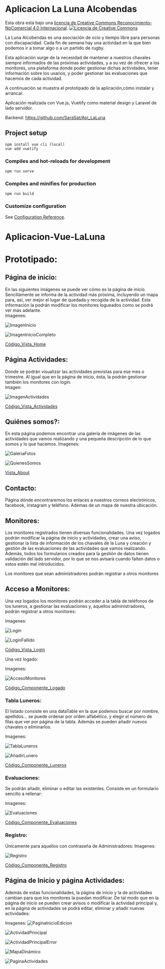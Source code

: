 # Aplicacion La Luna Alcobendas 
Esta obra está bajo una <a rel="license" href="http://creativecommons.org/licenses/by-nc/4.0/">
          licencia de Creative Commons Reconocimiento-NoComercial 4.0 Internacional</a>.
<a rel="license" href="http://creativecommons.org/licenses/by-nc/4.0/">
  <img alt="Licencia de Creative Commons" style="border-width:0" src="https://i.creativecommons.org/l/by-nc/4.0/88x31.png"/>
</a> 

La Luna Alcobendas es una asociación de ocio y tiempo libre para personas con discapacidad. Cada fin de semana hay una actividad en la que bien podemos ir a tomar algo o a un partido de rugby.

Esta aplicación surge de la necesidad de mantener a nuestros chavales siempre informados de las próximas actividades, y a su vez de ofrecer a los monitores, una plataforma donde poder gestionar dichas actividades, tener información sobre los usarios, 
y poder gestionar las evaluaciones que hacemos de cada actividad. 

A continuación se muestra el prototipado de la aplicación,cómo instalar y arrancar. 

Aplicación realizada con Vue.js, Vuetify como material design y Laravel de lado servidor. 

Backend: https://github.com/SaraSat/Api_LaLuna 

## Project setup
```
npm install vue cli (local)
vue add vuetify
```

### Compiles and hot-reloads for development
```
npm run serve
```

### Compiles and minifies for production
```
npm run build
```

### Customize configuration
See [Configuration Reference](https://cli.vuejs.org/config/).
# Aplicacion-Vue-LaLuna


# Prototipado: 

## Página de inicio: 

En las siguientes imágenes se puede ver cómo es la página de inicio. Sencillamente se informa de la actividad más próxima, 
incluyendo un mapa para, así, ver mejor el lugar de quedada y recogida de la actividad.
Esta información la podrán modificar los monitores logueados como se podrá ver más adelante.
<br>
Imagenes: 

![ImagenInicio](https://github.com/SaraSat/Aplicacion-Vue-LaLuna/tree/master/ImagesReadme/inicio1.PNG"PaginaInicio")

![ImagenInicioCompleto](https://github.com/SaraSat/Aplicacion-Vue-LaLuna/tree/master/ImagesReadme/inicioCompleto.PNG"PaginaInicio")

[Código_Vista_Home](https://github.com/SaraSat/Aplicacion-Vue-LaLuna/blob/master/src/views/Home.vue)<br>



## Página Actividades: 
Donde se podrán visualizar las actividades previstas para ese mes o trimestre. Al igual que en la página de inicio, ésta, la podrán gestionar también los monitores con login.
<br>
Imagen: 

![ImagenActividades](https://github.com/SaraSat/Aplicacion-Vue-LaLuna/tree/master/ImagesReadme/actividades.PNG"PaginaActividades")

[Código_Vista_Actividades](https://github.com/SaraSat/Aplicacion-Vue-LaLuna/blob/master/src/views/Actividades.vue)


## Quiénes somos?:

En esta página podemos encontrar una galería de imágenes de las actividades que vamos realizando y una pequeña descripción de lo que somos y lo que hacemos. 
Imagenes: 

![GaleriaFotos](https://github.com/SaraSat/Aplicacion-Vue-LaLuna/tree/master/ImagesReadme/Galeria.PNG"PaginaInicio")

![QuienesSomos](https://github.com/SaraSat/Aplicacion-Vue-LaLuna/tree/master/ImagesReadme/quienesSomos.PNG"PaginaInicio")

[Vista_About](https://github.com/SaraSat/Aplicacion-Vue-LaLuna/blob/master/src/views/About.vue)


## Contacto: 
Página dónde encontraremos los enlaces a nuestros correos electrónicos, facebook, instagram y teléfono. Ademas de un mapa de nuestra ubicación.

## Monitores: 

Los monitores registrados tienen diversas funcionalidades. Una vez logados podrán modificar la página de inicio y actividades, crear una aviso, gestionar la lista de información de los chavales de la Luna y creación y gestión de las evaluaciones de las actividades que vamos realizando. 
Además, todos los formularios creados para la gestión de datos tienen validación del lado servidor, por lo que se nos avisará cuando falten datos o estos estén mal introducidos. 

Los monitores que sean administradores podrán registrar a otros monitores


## Acceso a Monitores: 
Una vez logados los monitores podrán acceder a la tabla de teléfonos de los luneros, a gestionar las evaluaciones y, aquellos administradores, podrán registrar a otros monitores: 

Imagenes: 

![Login](https://github.com/SaraSat/Aplicacion-Vue-LaLuna/tree/master/ImagesReadme/acceso.PNG)

![LoginFallido](https://github.com/SaraSat/Aplicacion-Vue-LaLuna/tree/master/ImagesReadme/emailNoValido.PNG)

[Código_Vista_Login](https://github.com/SaraSat/Aplicacion-Vue-LaLuna/blob/master/src/views/Login.vue)


Una vez logado:

Imagenes: 

![AccesoMonitores](https://github.com/SaraSat/Aplicacion-Vue-LaLuna/tree/master/ImagesReadme/funcionalidades.PNG)

[Código_Componente_Logado](https://github.com/SaraSat/Aplicacion-Vue-LaLuna/blob/master/src/components/Logado.vue)


### Tabla Luneros: 

El listado consiste en una dataTable en la que podemos buscar por nombre, apellidos... se puede ordenar por orden alfabético, y elegir el número de filas que ver por página de la tabla. 
Además se pueden añadir nuevos chavales o eliminarlos. 

Imagenes: 

![TablaLuneros](https://github.com/SaraSat/Aplicacion-Vue-LaLuna/tree/master/ImagesReadme/tablaChavales.PNG)

![AñadirLunero](https://github.com/SaraSat/Aplicacion-Vue-LaLuna/tree/master/ImagesReadme/quienesSomos.PNG)

[Código_Componente_Luneros](https://github.com/SaraSat/Aplicacion-Vue-LaLuna/blob/master/src/components/Luneros.vue)


### Evaluaciones: 
Se podrán añadir, eliminar o editar las existentes. Consiste en un formulario sencillo a rellenar: 

Imagenes: 

![Evaluaciones](https://github.com/SaraSat/Aplicacion-Vue-LaLuna/tree/master/ImagesReadme/Evaluaciones.PNG)

[Código_Componente_Evaluaciones](https://github.com/SaraSat/Aplicacion-Vue-LaLuna/blob/master/src/components/Evaluaciones.vue)


### Registro: 
Únicamente para aquellos con contraseña de Administradores: 
Imagenes: 

![Registro](https://github.com/SaraSat/Aplicacion-Vue-LaLuna/tree/master/ImagesReadme/registro.PNG)

[Código_Componente_Registro](https://github.com/SaraSat/Aplicacion-Vue-LaLuna/blob/master/src/components/Registro.vue)



## Página de Inicio y página Actividades: 
Además de estas funcionalidades, la página de inicio y la de actividades cambian para que los monitores la puedan modificar. 
De tal modo que en la página de inicio se pueden crear avisos o modificar la actividad principal y, en la página de actividades se podrá 
editar, eliminar y añadir nuevas actividades: 

Imagenes: 
![PaginaInicioEdicion](https://github.com/SaraSat/Aplicacion-Vue-LaLuna/tree/master/ImagesReadme/edicioPagInicio.PNG)

![ActividadPrincipal](https://github.com/SaraSat/Aplicacion-Vue-LaLuna/tree/master/ImagesReadme/edicionActividadPrincipal.PNG)

![ActividadPrincipalError](https://github.com/SaraSat/Aplicacion-Vue-LaLuna/tree/master/ImagesReadme/manejoErroresInicio.PNG)

![MapaDinámico](https://github.com/SaraSat/Aplicacion-Vue-LaLuna/tree/master/ImagesReadme/mapaDinámico.PNG)

![PaginaActividades](https://github.com/SaraSat/Aplicacion-Vue-LaLuna/tree/master/ImagesReadme/EdicionActividades.PNG)




